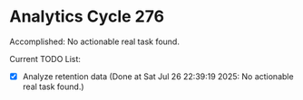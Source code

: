 # Analytics Cycle 276

Accomplished: No actionable real task found.

Current TODO List:

- [x] Analyze retention data  (Done at Sat Jul 26 22:39:19 2025: No actionable real task found.)